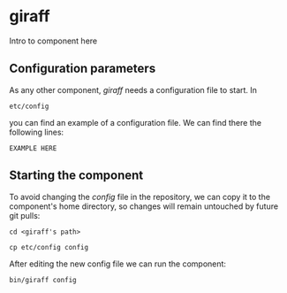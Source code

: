 # giraff
Intro to component here


## Configuration parameters
As any other component, *giraff* needs a configuration file to start. In
```
etc/config
```
you can find an example of a configuration file. We can find there the following lines:
```
EXAMPLE HERE
```

## Starting the component
To avoid changing the *config* file in the repository, we can copy it to the component's home directory, so changes will remain untouched by future git pulls:

```
cd <giraff's path> 
```
```
cp etc/config config
```

After editing the new config file we can run the component:

```
bin/giraff config
```
